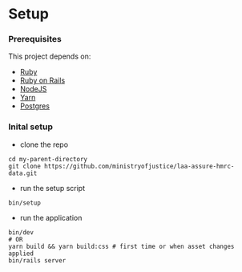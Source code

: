 # Setup

### Prerequisites

This project depends on:

- [Ruby](https://www.ruby-lang.org/)
- [Ruby on Rails](https://rubyonrails.org/)
- [NodeJS](https://nodejs.org/)
- [Yarn](https://yarnpkg.com/)
- [Postgres](https://www.postgresql.org/)

### Inital setup

- clone the repo
```shell
cd my-parent-directory
git clone https://github.com/ministryofjustice/laa-assure-hmrc-data.git
```

- run the setup script
```shell
bin/setup
```

- run the application
```shell
bin/dev
# OR
yarn build && yarn build:css # first time or when asset changes applied
bin/rails server
```
